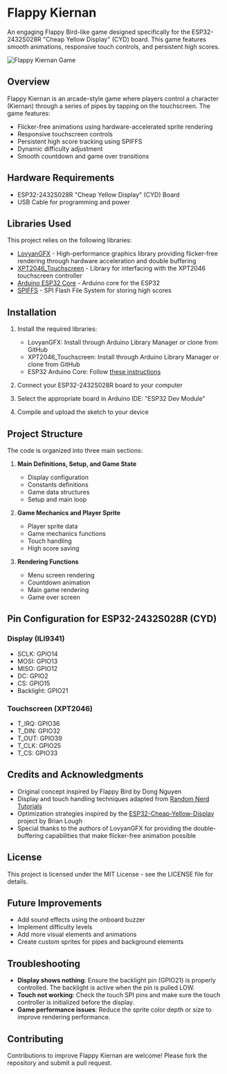 # Flappy Kiernan

An engaging Flappy Bird-like game designed specifically for the ESP32-2432S028R "Cheap Yellow Display" (CYD) board. This game features smooth animations, responsive touch controls, and persistent high scores.

![Flappy Kiernan Game](https://github.com/yourusername/flappy-kiernan/raw/main/images/game_screenshot.jpg)

## Overview

Flappy Kiernan is an arcade-style game where players control a character (Kiernan) through a series of pipes by tapping on the touchscreen. The game features:

- Flicker-free animations using hardware-accelerated sprite rendering
- Responsive touchscreen controls
- Persistent high score tracking using SPIFFS
- Dynamic difficulty adjustment
- Smooth countdown and game over transitions

## Hardware Requirements

- ESP32-2432S028R "Cheap Yellow Display" (CYD) Board
- USB Cable for programming and power

## Libraries Used

This project relies on the following libraries:

- [LovyanGFX](https://github.com/lovyan03/LovyanGFX) - High-performance graphics library providing flicker-free rendering through hardware acceleration and double buffering
- [XPT2046_Touchscreen](https://github.com/PaulStoffregen/XPT2046_Touchscreen) - Library for interfacing with the XPT2046 touchscreen controller
- [Arduino ESP32 Core](https://github.com/espressif/arduino-esp32) - Arduino core for the ESP32
- [SPIFFS](https://github.com/espressif/arduino-esp32/tree/master/libraries/SPIFFS) - SPI Flash File System for storing high scores

## Installation

1. Install the required libraries:
   - LovyanGFX: Install through Arduino Library Manager or clone from GitHub
   - XPT2046_Touchscreen: Install through Arduino Library Manager or clone from GitHub
   - ESP32 Arduino Core: Follow [these instructions](https://docs.espressif.com/projects/arduino-esp32/en/latest/installing.html)

2. Connect your ESP32-2432S028R board to your computer

3. Select the appropriate board in Arduino IDE: "ESP32 Dev Module"

4. Compile and upload the sketch to your device

## Project Structure

The code is organized into three main sections:

1. **Main Definitions, Setup, and Game State**
   - Display configuration
   - Constants definitions
   - Game data structures
   - Setup and main loop

2. **Game Mechanics and Player Sprite**
   - Player sprite data
   - Game mechanics functions
   - Touch handling
   - High score saving

3. **Rendering Functions**
   - Menu screen rendering
   - Countdown animation
   - Main game rendering
   - Game over screen

## Pin Configuration for ESP32-2432S028R (CYD)

### Display (ILI9341)
- SCLK: GPIO14
- MOSI: GPIO13
- MISO: GPIO12
- DC: GPIO2
- CS: GPIO15
- Backlight: GPIO21

### Touchscreen (XPT2046)
- T_IRQ: GPIO36
- T_DIN: GPIO32
- T_OUT: GPIO39
- T_CLK: GPIO25
- T_CS: GPIO33

## Credits and Acknowledgments

- Original concept inspired by Flappy Bird by Dong Nguyen
- Display and touch handling techniques adapted from [Random Nerd Tutorials](https://randomnerdtutorials.com/esp32-cheap-yellow-display-cyd-pinout-esp32-2432s028r/)
- Optimization strategies inspired by the [ESP32-Cheap-Yellow-Display](https://github.com/witnessmenow/ESP32-Cheap-Yellow-Display) project by Brian Lough
- Special thanks to the authors of LovyanGFX for providing the double-buffering capabilities that make flicker-free animation possible

## License

This project is licensed under the MIT License - see the LICENSE file for details.

## Future Improvements

- Add sound effects using the onboard buzzer
- Implement difficulty levels
- Add more visual elements and animations
- Create custom sprites for pipes and background elements

## Troubleshooting

- **Display shows nothing**: Ensure the backlight pin (GPIO21) is properly controlled. The backlight is active when the pin is pulled LOW.
- **Touch not working**: Check the touch SPI pins and make sure the touch controller is initialized before the display.
- **Game performance issues**: Reduce the sprite color depth or size to improve rendering performance.

## Contributing

Contributions to improve Flappy Kiernan are welcome! Please fork the repository and submit a pull request.
